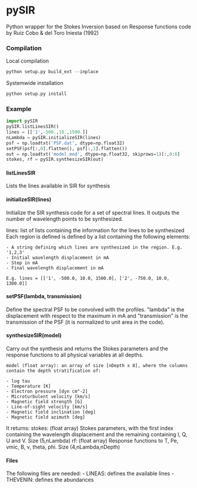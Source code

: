 # pySIR

Python wrapper for the Stokes Inversion based on Response functions code by Ruiz Cobo &amp; del Toro Iniesta (1992)

### Compilation
Local compilation
```python
python setup.py build_ext --inplace
```

Systemwide installation
```python
python setup.py install
```

### Example

```python
import pySIR
pySIR.listLinesSIR()
lines = [['1',-500.,10.,1500.]]
nLambda = pySIR.initializeSIR(lines)
psf = np.loadtxt('PSF.dat', dtype=np.float32)
setPSF(psf[:,0].flatten(), psf[:,1].flatten())
out = np.loadtxt('model.mod', dtype=np.float32, skiprows=1)[:,0:8]
stokes, rf = pySIR.synthesizeSIR(out)
```

#### listLinesSIR
Lists the lines available in SIR for synthesis

#### initializeSIR(lines)
Initialize the SIR synthesis code for a set of spectral lines. It outputs the number of wavelength points to be synthesized.
    
lines: list of lists containing the information for the lines to be synthesized
    Each region is defined is defined by a list containing the following elements:

    - A string defining which lines are synthesized in the region. E.g. '1,2,3'
    - Initial wavelength displacement in mA
    - Step in mA
    - Final wavelength displacement in mA

    E.g. lines = [['1', -500.0, 10.0, 1500.0], ['2', -750.0, 10.0, 1300.0]]

#### setPSF(lambda, transmission)
Define the spectral PSF to be convolved with the profiles. "lambda" is the displacement with respect to
the maximum in mA and "transmission" is the transmission of the PSF (it is normalized to unit area
in the code).
    
#### synthesizeSIR(model)
Carry out the synthesis and returns the Stokes parameters and the response functions to all physical variables at all depths.
    
    model (float array): an array of size [nDepth x 8], where the columns contain the depth stratification of:
    
    - log tau
    - Temperature [K]
    - Electron pressure [dyn cm^-2]
    - Microturbulent velocity [km/s]
    - Magnetic field strength [G]
    - Line-of-sight velocity [km/s]
    - Magnetic field inclination [deg]
    - Magnetic field azimuth [deg]
    
It returns:
    stokes: (float array) Stokes parameters, with the first index containing the wavelength displacement and the remaining
                                containing I, Q, U and V. Size (5,nLambda)
    rf: (float array) Response functions to T, Pe, vmic, B, v, theta, phi. Size (4,nLambda,nDepth)

#### Files
The following files are needed:
    - LINEAS: defines the available lines
    - THEVENIN: defines the abundances 
